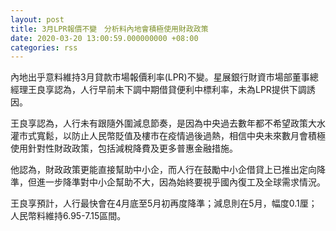 ```yaml
---
layout: post
title: 3月LPR報價不變　分析料內地會積極使用財政政策
date: 2020-03-20 13:00:59.000000000 +08:00
categories: rss
---
```


內地出乎意料維持3月貸款市場報價利率(LPR)不變。星展銀行財資市場部董事總經理王良享認為，人行早前未下調中期借貸便利中標利率，未為LPR提供下調誘因。

王良享認為，人行未有跟隨外圍減息節奏，是因為中央過去數年都不希望政策大水灌市式寬鬆，以防止人民幣貶值及樓市在疫情過後過熱，相信中央未來數月會積極使用針對性財政政策，包括減稅降費及更多普惠金融措施。

他認為，財政政策更能直接幫助中小企，而人行在鼓勵中小企借貸上已推出定向降準，但進一步降準對中小企幫助不大，因為始終要視乎國內復工及全球需求情況。

王良享預計，人行最快會在4月底至5月初再度降準；減息則在5月，幅度0.1厘；人民幣料維持6.95-7.15區間。
